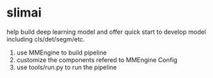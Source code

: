 # slimai
help build deep learning model and offer quick start to develop model including cls/det/segm/etc.

1. use MMEngine to build pipeline
2. customize the components refered to MMEngine Config
3. use tools/run.py to run the pipeline
